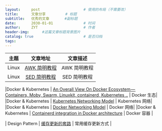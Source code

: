 ```yaml
---
layout:     post                    # 使用的布局（不需要改）
title:      文章分享         # 标题 
subtitle:   优秀的文章       #副标题
date:       2030-01-01              # 时间
author:     ZYT                     # 作者
header-img:      #这篇文章标题背景图片
catalog: true                       # 是否归档
tags:
---
```


|        主题  |     文章地址   |       文章描述 |
|------------ | :-----------: | :-----------: |
|Linux      |       [AWK 简明教程](https://coolshell.cn/articles/9104.html)        |       AWK 简明教程        |
|Linux      |   [SED 简明教程](https://coolshell.cn/articles/9104.html)    |          SED 简明教程 |

|Docker & Kubernetes      |   [An Overall View On Docker Ecosystem — Containers, Moby, Swarm, Linuxkit, containerd, Kubernetes ..](https://medium.com/devopslinks/an-overall-view-on-docker-ecosystem-containers-moby-swarm-linuxkit-containerd-kubernetes-5e4972a6a1e8)    |  Docker 生态|
|Docker & Kubernetes      |   [Kubernetes Networking Model](https://itnext.io/an-illustrated-guide-to-kubernetes-networking-part-1-d1ede3322727)    |  Kubernetes 网络|
|Docker & Kubernetes      |   [Docker Networking Model](https://success.docker.com/article/networking)    |  Docker 网络|
|Docker & Kubernetes      |   [Containerd integration in Docker architecture](https://medium.com/devopslinks/docker-containerd-standalone-runtimes-heres-what-you-should-know-b834ef155426)    |  Docker 容器 |

| Design Pattern      |   [缓存更新的套路](https://coolshell.cn/articles/17416.html)    |  常用缓存更新方式 |

